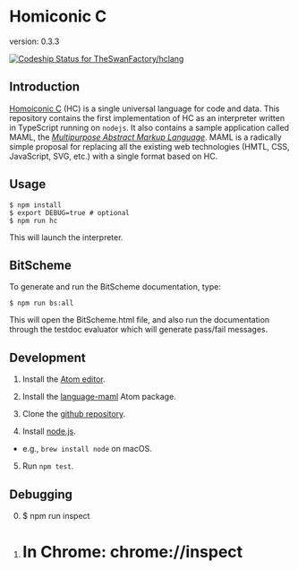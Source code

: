 # Homiconic C
version: 0.3.3

[![Codeship Status for TheSwanFactory/hclang](https://app.codeship.com/projects/b1198f30-aee9-0137-5fdc-4a1003a17a1c/status?branch=master)](https://app.codeship.com/projects/362584)

## Introduction

[Homoiconic C](https://theswanfactory.wordpress.com/2016/12/20/homoiconic-c-a-universal-language-for-code-and-data/) (HC) is a single universal language for code and data.  This repository contains the first implementation of HC as an interpreter written in TypeScript running on `nodejs`.  It also contains a sample application called MAML, the [*Multipurpose Abstract Markup Language*](https://theswanfactory.wordpress.com/2016/11/08/introducing-maml-a-draft-proposal-for-html6/).  MAML is a radically simple proposal for replacing all the existing web technologies (HMTL, CSS, JavaScript, SVG, etc.) with a single format based on HC.

## Usage

```
$ npm install
$ export DEBUG=true # optional
$ npm run hc
```
This will launch the interpreter.

## BitScheme

To generate and run the BitScheme documentation, type:
```
$ npm run bs:all
```
This will open the BitScheme.html file, and also run the documentation through the testdoc evaluator which will generate pass/fail messages.

## Development

1. Install the [Atom editor](http://flight-manual.atom.io/getting-started/sections/installing-atom/).

2. Install the [language-maml](https://github.com/TheSwanFactory/language-maml) Atom package.

3. Clone the [github repository](https://github.com/TheSwanFactory/hclang.git).

4. Install [node.js](https://nodejs.org/).
  * e.g., `brew install node` on macOS.

5. Run `npm test`.

## Debugging
0. $ npm run inspect
5. # In Chrome: chrome://inspect
